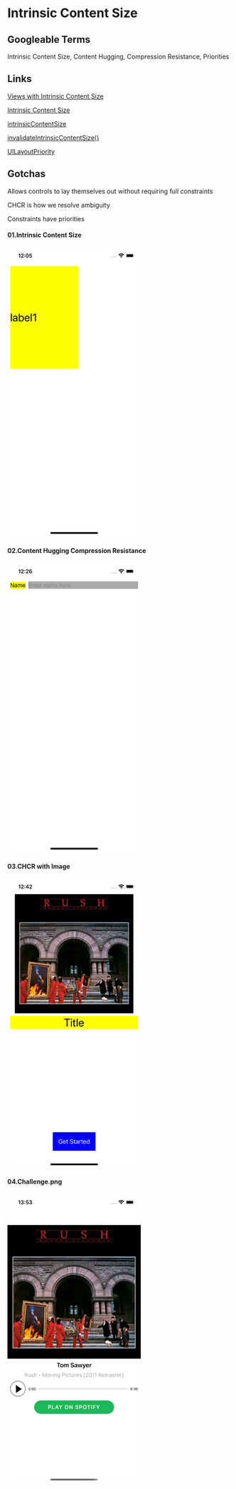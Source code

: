 
# Intrinsic Content Size

## Googleable Terms

Intrinsic Content Size, Content Hugging, Compression Resistance, Priorities

## Links

[Views with Intrinsic Content Size](https://developer.apple.com/library/archive/documentation/UserExperience/Conceptual/AutolayoutPG/ViewswithIntrinsicContentSize.html)

[Intrinsic Content Size](https://developer.apple.com/library/archive/documentation/UserExperience/Conceptual/AutolayoutPG/AnatomyofaConstraint.html#//apple_ref/doc/uid/TP40010853-CH9-SW21)

[intrinsicContentSize](https://developer.apple.com/documentation/uikit/uiview/1622600-intrinsiccontentsize)

[invalidateIntrinsicContentSize()](https://developer.apple.com/documentation/uikit/uiview/1622457-invalidateintrinsiccontentsize)

[UILayoutPriority](https://developer.apple.com/documentation/uikit/uilayoutpriority)

## Gotchas

Allows controls to lay themselves out without requiring full constraints

CHCR is how we resolve ambiguity

Constraints have priorities

#### 01.Intrinsic Content Size

<img src="./Images/IntrinsicContentSizeLab.png" width="300">

#### 02.Content Hugging Compression Resistance

<img src="./Images/ContentHuggingCompressionResistance.png" width="300">

#### 03.CHCR with Image

<img src="./Images/CHCRImage.png" width="300">

#### 04.Challenge.png

<img src="./Images/IntrinsicContentSizeChallenge.png" width="300">


